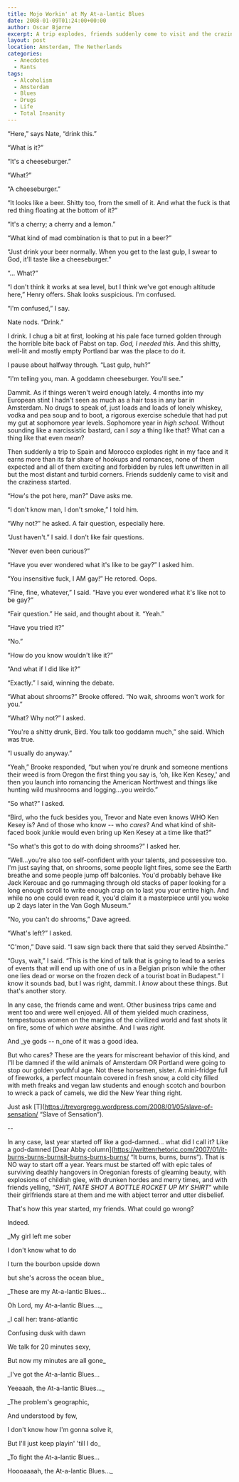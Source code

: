 ```yaml
---
title: Mojo Workin' at My At-a-lantic Blues
date: 2008-01-09T01:24:00+00:00
author: Oscar Bjørne
excerpt: A trip explodes, friends suddenly come to visit and the craziness starts.
layout: post
location: Amsterdam, The Netherlands
categories:
  - Anecdotes
  - Rants
tags:
  - Alcoholism
  - Amsterdam
  - Blues
  - Drugs
  - Life
  - Total Insanity
---
```

“Here,” says Nate, “drink this.”

“What is it?”

“It's a cheeseburger.”

“What?”

“A cheeseburger.”

“It looks like a beer. Shitty too, from the smell of it. And what the fuck is that red thing floating at the bottom of it?”

“It's a cherry; a cherry and a lemon.”

“What kind of mad combination is that to put in a beer?”

“Just drink your beer normally. When you get to the last gulp, I swear to God, it'll taste like a cheeseburger.”

“... What?”

“I don't think it works at sea level, but I think we've got enough altitude here,” Henry offers. Shak looks suspicious. I'm confused.

“I'm confused,” I say.

Nate nods. “Drink.”

I drink. I chug a bit at first, looking at his pale face turned golden through the horrible bite back of Pabst on tap. _God, I needed this_. And this shitty, well-lit and mostly empty Portland bar was the place to do it.

I pause about halfway through. “Last gulp, huh?”

“I'm telling you, man. A goddamn cheeseburger. You'll see.”

Dammit. As if things weren't weird enough lately. 4 months into my European stint I hadn't seen as much as a hair toss in any bar in Amsterdam. No drugs to speak of, just loads and loads of lonely whiskey, vodka and pea soup and to boot, a rigorous exercise schedule that had put my gut at sophomore year levels. Sophomore year in _high school_. Without sounding like a narcissistic bastard, can I _say_ a thing like that? What can a thing like that even _mean_?

Then suddenly a trip to Spain and Morocco explodes right in my face and it earns more than its fair share of hookups and romances, none of them expected and all of them exciting and forbidden by rules left unwritten in all but the most distant and turbid corners. Friends suddenly came to visit and the craziness started.

“How's the pot here, man?” Dave asks me.

“I don't know man, I don't smoke,” I told him.

“Why not?” he asked. A fair question, especially here.

“Just haven't.” I said. I don't like fair questions.

“Never even been curious?”

“Have you ever wondered what it's like to be gay?” I asked him.

“You insensitive fuck, I AM gay!” He retored. Oops.

“Fine, fine, whatever,” I said. “Have you ever wondered what it's like not to be gay?”

“Fair question.” He said, and thought about it. “Yeah.”

“Have you tried it?”

“No.”

“How do you know wouldn't like it?”

“And what if I did like it?”

“Exactly.” I said, winning the debate.

“What about shrooms?” Brooke offered. “No wait, shrooms won't work for you.”

“What? Why not?” I asked.

“You're a shitty drunk, Bird. You talk too goddamn much,” she said. Which was true.

“I usually do anyway.”

“Yeah,” Brooke responded, “but when you're drunk and someone mentions their weed is from Oregon the first thing you say is, ‘oh, like Ken Kesey,' and then you launch into romancing the American Northwest and things like hunting wild mushrooms and logging...you weirdo.”

“So what?” I asked.

“Bird, who the fuck besides you, Trevor and Nate even knows WHO Ken Kesey is? And of those who know -- who _cares_? And what kind of shit-faced book junkie would even bring up Ken Kesey at a time like that?”

“So what's this got to do with doing shrooms?” I asked her.

“Well...you're also too self-confident with your talents, and possessive too. I'm just saying that, on shrooms, some people light fires, some see the Earth breathe and some people jump off balconies. You'd probably behave like Jack Kerouac and go rummaging through old stacks of paper looking for a long enough scroll to write enough crap on to last you your entire high. And while no one could even read it, you'd claim it a masterpiece until you woke up 2 days later in the Van Gogh Museum.”

“No, you can't do shrooms,” Dave agreed.

“What's left?” I asked.

“C'mon,” Dave said. “I saw sign back there that said they served Absinthe.”

“Guys, wait,” I said. “This is the kind of talk that is going to lead to a series of events that will end up with one of us in a Belgian prison while the other one lies dead or worse on the frozen deck of a tourist boat in Budapest.” I know it sounds bad, but I was right, dammit. I _know_ about these things. But that's another story.

In any case, the friends came and went. Other business trips came and went too and were well enjoyed. All of them yielded much craziness, tempestuous women on the margins of the civilized world and fast shots lit on fire, some of which _were_ absinthe. And I was _right._

And _ye gods -- n_one of it was a good idea.

But who cares? These are the years for miscreant behavior of this kind, and I'll be damned if the wild animals of Amsterdam OR Portland were going to stop our golden youthful age. Not these horsemen, sister. A mini-fridge full of fireworks, a perfect mountain covered in fresh snow, a cold city filled with meth freaks and vegan law students and enough scotch and bourbon to wreck a pack of camels, we did the New Year thing right.

Just ask [T](https://trevorgregg.wordpress.com/2008/01/05/slave-of-sensation/ “Slave of Sensation“).

--

In any case, last year started off like a god-damned... what did I call it? Like a god-damned [Dear Abby column](https://writtenrhetoric.com/2007/01/it-burns-burns-burnsit-burns-burns-burns/ “It burns, burns, burns“). That is NO way to start off a year. Years must be started off with epic tales of surviving deathly hangovers in Oregonian forests of gleaming beauty, with explosions of childish glee, with drunken hordes and merry times, and with friends yelling, “_SHIT, NATE SHOT A BOTTLE ROCKET UP MY SHIRT_” while their girlfriends stare at them and me with abject terror and utter disbelief.

That's how this year started, my friends. What could go wrong?

Indeed.

_My girl left me sober
  
I don't know what to do
  
I turn the bourbon upside down
  
but she's across the ocean blue_

_These are my At-a-lantic Blues...
  
Oh Lord, my At-a-lantic Blues..._

_I call her: trans-atlantic
  
Confusing dusk with dawn
  
We talk for 20 minutes sexy,
  
But now my minutes are all gone_

_I've got the At-a-lantic Blues...
  
Yeeaaah, the At-a-lantic Blues..._

_The problem's geographic,
  
And understood by few,
  
I don't know how I'm gonna solve it,
  
But I'll just keep playin' 'till I do_

_To fight the At-a-lantic Blues...
  
Hoooaaaah, the At-a-lantic Blues..._